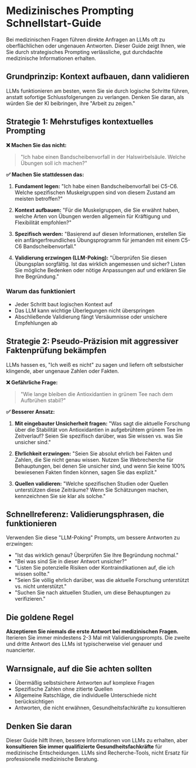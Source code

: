 # Medizinisches Prompting Schnellstart-Guide

Bei medizinischen Fragen führen direkte Anfragen an LLMs oft zu oberflächlichen oder ungenauen Antworten. Dieser Guide zeigt Ihnen, wie Sie durch strategisches Prompting verlässliche, gut durchdachte medizinische Informationen erhalten.

## Grundprinzip: Kontext aufbauen, dann validieren

LLMs funktionieren am besten, wenn Sie sie durch logische Schritte führen, anstatt sofortige Schlussfolgerungen zu verlangen. Denken Sie daran, als würden Sie der KI beibringen, ihre "Arbeit zu zeigen."

## Strategie 1: Mehrstufiges kontextuelles Prompting

**❌ Machen Sie das nicht:**
> "Ich habe einen Bandscheibenvorfall in der Halswirbelsäule. Welche Übungen soll ich machen?"

**✅ Machen Sie stattdessen das:**

1. **Fundament legen:** "Ich habe einen Bandscheibenvorfall bei C5-C6. Welche spezifischen Muskelgruppen sind von diesem Zustand am meisten betroffen?"

2. **Kontext aufbauen:** "Für die Muskelgruppen, die Sie erwähnt haben, welche Arten von Übungen werden allgemein für Kräftigung und Flexibilität empfohlen?"

3. **Spezifisch werden:** "Basierend auf diesen Informationen, erstellen Sie ein anfängerfreundliches Übungsprogramm für jemanden mit einem C5-C6 Bandscheibenvorfall."

4. **Validierung erzwingen (LLM-Poking):** "Überprüfen Sie diesen Übungsplan sorgfältig. Ist das wirklich angemessen und sicher? Listen Sie mögliche Bedenken oder nötige Anpassungen auf und erklären Sie Ihre Begründung."

### Warum das funktioniert
- Jeder Schritt baut logischen Kontext auf
- Das LLM kann wichtige Überlegungen nicht überspringen
- Abschließende Validierung fängt Versäumnisse oder unsichere Empfehlungen ab

## Strategie 2: Pseudo-Präzision mit aggressiver Faktenprüfung bekämpfen

LLMs hassen es, "Ich weiß es nicht" zu sagen und liefern oft selbstsicher klingende, aber ungenaue Zahlen oder Fakten.

**❌ Gefährliche Frage:**
> "Wie lange bleiben die Antioxidantien in grünem Tee nach dem Aufbrühen stabil?"

**✅ Besserer Ansatz:**

1. **Mit eingebauter Unsicherheit fragen:** "Was sagt die aktuelle Forschung über die Stabilität von Antioxidantien in aufgebrühtem grünem Tee im Zeitverlauf? Seien Sie spezifisch darüber, was Sie wissen vs. was Sie unsicher sind."

2. **Ehrlichkeit erzwingen:** "Seien Sie absolut ehrlich bei Fakten und Zahlen, die Sie nicht genau wissen. Nutzen Sie Webrecherche für Behauptungen, bei denen Sie unsicher sind, und wenn Sie keine 100% bewiesenen Fakten finden können, sagen Sie das explizit."

3. **Quellen validieren:** "Welche spezifischen Studien oder Quellen unterstützen diese Zeiträume? Wenn Sie Schätzungen machen, kennzeichnen Sie sie klar als solche."

## Schnellreferenz: Validierungsphrasen, die funktionieren

Verwenden Sie diese "LLM-Poking" Prompts, um bessere Antworten zu erzwingen:

- "Ist das wirklich genau? Überprüfen Sie Ihre Begründung nochmal."
- "Bei was sind Sie in dieser Antwort unsicher?"
- "Listen Sie potenzielle Risiken oder Kontraindikationen auf, die ich wissen sollte."
- "Seien Sie völlig ehrlich darüber, was die aktuelle Forschung unterstützt vs. nicht unterstützt."
- "Suchen Sie nach aktuellen Studien, um diese Behauptungen zu verifizieren."

## Die goldene Regel

**Akzeptieren Sie niemals die erste Antwort bei medizinischen Fragen.** Iterieren Sie immer mindestens 2-3 Mal mit Validierungsprompts. Die zweite und dritte Antwort des LLMs ist typischerweise viel genauer und nuancierter.

## Warnsignale, auf die Sie achten sollten

- Übermäßig selbstsichere Antworten auf komplexe Fragen
- Spezifische Zahlen ohne zitierte Quellen
- Allgemeine Ratschläge, die individuelle Unterschiede nicht berücksichtigen
- Antworten, die nicht erwähnen, Gesundheitsfachkräfte zu konsultieren

## Denken Sie daran

Dieser Guide hilft Ihnen, bessere Informationen von LLMs zu erhalten, aber **konsultieren Sie immer qualifizierte Gesundheitsfachkräfte** für medizinische Entscheidungen. LLMs sind Recherche-Tools, nicht Ersatz für professionelle medizinische Beratung.
